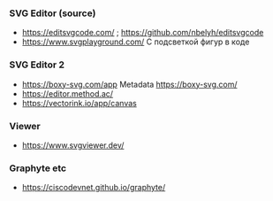 ### SVG Editor (source)
- https://editsvgcode.com/ ; https://github.com/nbelyh/editsvgcode
- https://www.svgplayground.com/ С подсветкой фигур в коде


### SVG Editor 2
- https://boxy-svg.com/app Metadata https://boxy-svg.com/
- https://editor.method.ac/
- https://vectorink.io/app/canvas

### Viewer
- https://www.svgviewer.dev/
    
### Graphyte etc
- https://ciscodevnet.github.io/graphyte/
  
